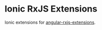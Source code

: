 Ionic RxJS Extensions
=======================
Ionic extensions for [angular-rxjs-extensions](https://github.com/lVlyke/angular-rxjs-extensions).